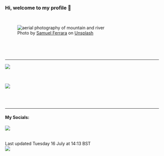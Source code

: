 <h3>Hi, welcome to my profile 👋</h3>

<br />
<figure>
  <img
    src="https://images.unsplash.com/photo-1473800447596-01729482b8eb?crop=entropy&cs=tinysrgb&fit=max&fm=jpg&ixid=M3wyNzQ3MDB8MHwxfHJhbmRvbXx8fHx8fHx8fDE3MjExMzI4NDF8&ixlib=rb-4.0.3&q=80&w=1080&auto=format"
    alt="aerial photography of mountain and river" 
  />
  <figcaption>Photo by <a
    href="https://unsplash.com/@samferrara?utm_source=Profile%20readme&utm_medium=referral">Samuel Ferrara</a> on <a
    href="https://unsplash.com/?utm_source=Profile%20readme&utm_medium=referral">Unsplash</a></figcaption>
</figure>




  <br /><br /><br />

<hr />
<img
  src="https://github-readme-stats.vercel.app/api?username=shanelucy&show_icons=true&theme=calm"
/>
<br /><br /><br />

<img 
  src="https://github-readme-stats.vercel.app/api/top-langs/?username=shanelucy&theme=calm"
/>
<br /><br /><br /><br />
<hr />
<h4>My Socials:</h4>
<a href="https://uk.linkedin.com/in/shane-lucy-4735b616a">
  <img
    src="https://img.shields.io/badge/linkedin%20-%230077B5.svg?&style=for-the-badge&logo=linkedin&logoColor=white"
  />
</a>
<br /><br /><br />
Last updated Tuesday 16 July at 14:13 BST
<br />
<img
  src="https://github.com/ShaneLucy/ShaneLucy/workflows/README%20build/badge.svg"
/>
